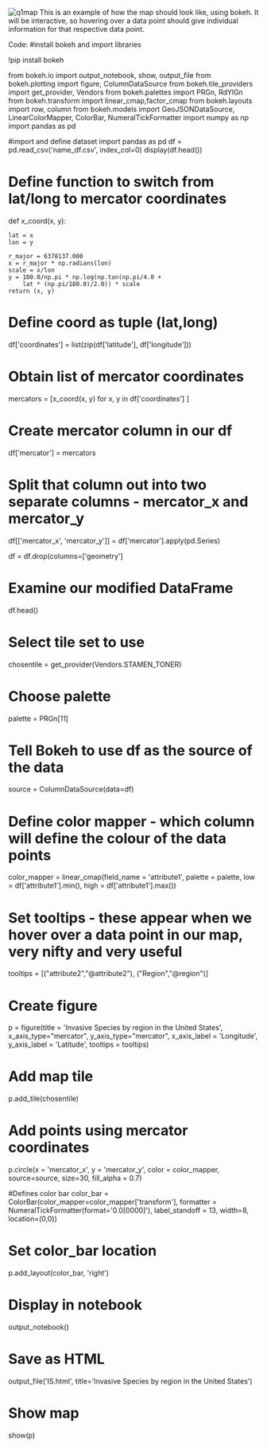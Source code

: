 ![q1map](https://user-images.githubusercontent.com/84655810/123061092-f0e12780-d428-11eb-8252-ccd3f7e27038.png)
This is an example of how the map should look like, using bokeh. It will be interactive, so hovering over a data point should give individual information for that respective data point.

Code:
#install bokeh and import libraries

!pip install bokeh

from bokeh.io import output_notebook, show, output_file
from bokeh.plotting import figure, ColumnDataSource
from bokeh.tile_providers import get_provider, Vendors
from bokeh.palettes import PRGn, RdYlGn
from bokeh.transform import linear_cmap,factor_cmap
from bokeh.layouts import row, column
from bokeh.models import GeoJSONDataSource, LinearColorMapper, ColorBar, NumeralTickFormatter
import numpy as np
import pandas as pd

#import and define dataset
import pandas as pd
df = pd.read_csv('name_df.csv', index_col=0)
display(df.head())

# Define function to switch from lat/long to mercator coordinates
def x_coord(x, y):
    
    lat = x
    lon = y
    
    r_major = 6378137.000
    x = r_major * np.radians(lon)
    scale = x/lon
    y = 180.0/np.pi * np.log(np.tan(np.pi/4.0 + 
        lat * (np.pi/180.0)/2.0)) * scale
    return (x, y)
# Define coord as tuple (lat,long)
df['coordinates'] = list(zip(df['latitude'], df['longitude']))
# Obtain list of mercator coordinates
mercators = [x_coord(x, y) for x, y in df['coordinates'] ]

# Create mercator column in our df
df['mercator'] = mercators
# Split that column out into two separate columns - mercator_x and mercator_y
df[['mercator_x', 'mercator_y']] = df['mercator'].apply(pd.Series)

df = df.drop(columns=['geometry']

# Examine our modified DataFrame
df.head()

# Select tile set to use
chosentile = get_provider(Vendors.STAMEN_TONER)

# Choose palette
palette = PRGn[11]

# Tell Bokeh to use df as the source of the data
source = ColumnDataSource(data=df)

# Define color mapper - which column will define the colour of the data points
color_mapper = linear_cmap(field_name = 'attribute1', palette = palette, low = df['attribute1'].min(), high = df['attribute1'].max())

# Set tooltips - these appear when we hover over a data point in our map, very nifty and very useful
tooltips = [("attribute2","@attribute2"), ("Region","@region")]

# Create figure
p = figure(title = 'Invasive Species by region in the United States', x_axis_type="mercator", y_axis_type="mercator", x_axis_label = 'Longitude', y_axis_label = 'Latitude', tooltips = tooltips)

# Add map tile
p.add_tile(chosentile)

# Add points using mercator coordinates
p.circle(x = 'mercator_x', y = 'mercator_y', color = color_mapper, source=source, size=30, fill_alpha = 0.7)

#Defines color bar
color_bar = ColorBar(color_mapper=color_mapper['transform'], 
                     formatter = NumeralTickFormatter(format='0.0[0000]'), 
                     label_standoff = 13, width=8, location=(0,0))
# Set color_bar location
p.add_layout(color_bar, 'right')

# Display in notebook
output_notebook()
# Save as HTML
output_file('IS.html', title='Invasive Species by region in the United States')

# Show map
show(p)
